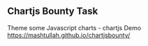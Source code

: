 ## Chartjs Bounty Task
Theme some Javascript charts - chartjs
Demo https://mashtullah.github.io/chartjsbounty/
